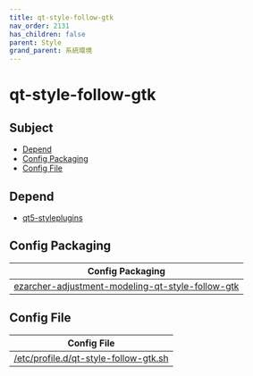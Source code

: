 ```yaml
---
title: qt-style-follow-gtk
nav_order: 2131
has_children: false
parent: Style
grand_parent: 系統環境
---
```



# qt-style-follow-gtk


## Subject

* [Depend](#depend)
* [Config Packaging](#config-packaging)
* [Config File](#config-file)


## Depend

* [qt5-styleplugins](https://samwhelp.github.io/note-about-ezarcher/read/subject/environment/style/qt5-styleplugins.html)


## Config Packaging

| Config Packaging |
| --- |
| [ezarcher-adjustment-modeling-qt-style-follow-gtk](https://github.com/samwhelp/ezarcher-adjustment/tree/main/project/ezarcher-adjustment-system/ezarcher-adjustment-packaging/pack/core/style/ezarcher-adjustment-modeling-qt-style-follow-gtk) |


## Config File

| Config File |
| --- |
| [/etc/profile.d/qt-style-follow-gtk.sh](https://github.com/samwhelp/ezarcher-adjustment/blob/main/project/ezarcher-adjustment-system/ezarcher-adjustment-packaging/pack/core/style/ezarcher-adjustment-modeling-qt-style-follow-gtk/asset/overlay/etc/profile.d/qt-style-follow-gtk.sh) |
